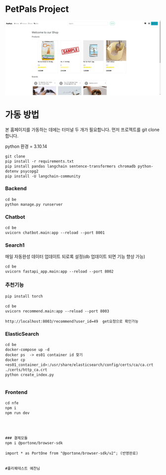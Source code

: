 # PetPals Project

![img](be/static/images/main_homepage.png)

# 가동 방법

본 홈페이지를 가동하는 데에는 터미널 두 개가 필요합니다.
먼저 프로젝트를 git clone 합니다.

python 환경 = 3.10.14

```
git clone
pip install -r requirements.txt
pip install pandas langchain sentence-transformers chromadb python-dotenv psycopg2
pip install -U langchain-community
```
### Backend

```
cd be
python manage.py runserver
```
### Chatbot
```
cd be
uvicorn chatbot.main:app --reload --port 8001
```
### Search1
매일 자동완성 데이터 업데이트 되로록 설정(db 업데이트 되면 기능 향상 가능)
```
cd be
uvicorn fastapi_app.main:app --reload --port 8002

```
### 추천기능

```
pip install torch

cd be
uvicorn recommend.main:app --reload --port 8003

http://localhost:8003/recommend?user_id=49  get요청으로 확인가능
```
### ElasticSearch

```
cd be
docker-compose up -d
docker ps  -> es01 container id 찾기
docker cp <es01_container_id>:/usr/share/elasticsearch/config/certs/ca/ca.crt ./certs/http_ca.crt
python create_index.py


```

### Frontend

```
cd nfe
npm i
npm run dev




### 결제모듈
npm i @portone/browser-sdk

import * as PortOne from "@portone/browser-sdk/v2"; (반영완료)


#풀리퀘테스트 예찬님